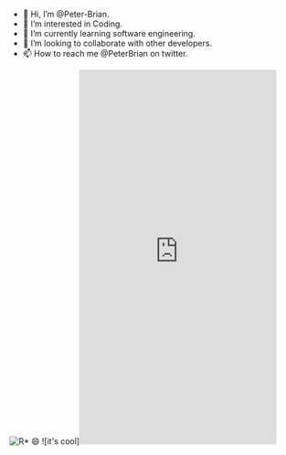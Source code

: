 - 👋 Hi, I’m @Peter-Brian.
- 👀 I’m interested in Coding.
- 🌱 I’m currently learning software engineering. 
- 💞️ I’m looking to collaborate with other developers.
- 📫 How to reach me @PeterBrian on twitter.

<!---
Peter-Brian/Peter-Brian is a ✨ special ✨ repository because its `README.md` (this file) appears on your GitHub profile.
You can click the Preview link to take a look at your changes.
--->
![R*](https://user-images.githubusercontent.com/106863315/193547861-191b1d78-1a2c-46b9-9d65-df8e913d0244.jpeg)
:smile:	
![it's cool]<iframe src="https://assets.pinterest.com/ext/embed.html?id=1196337397142782" height="656" width="345" frameborder="0" scrolling="no" ></iframe>
